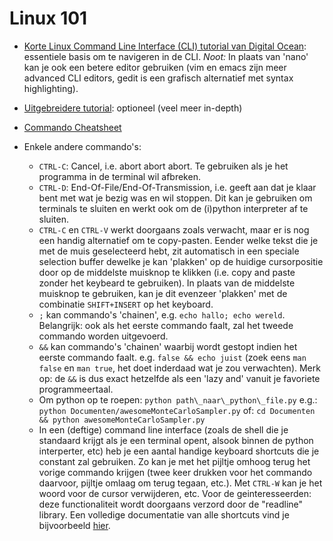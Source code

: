 # Linux 101

* [Korte Linux Command Line Interface (CLI) tutorial van Digital Ocean](https://www.digitalocean.com/community/tutorials/an-introduction-to-linux-basics): essentiele basis om te navigeren in de CLI. *Noot:* In plaats van 'nano' kan je ook een betere editor gebruiken (vim en emacs zijn meer advanced CLI editors, gedit is een grafisch alternatief met syntax highlighting).

* [Uitgebreidere tutorial](http://linuxcommand.org/): optioneel (veel meer in-depth)

* [Commando Cheatsheet](https://github.com/ComputerGraphicsResearchGroup/peno3/blob/gh-pages/tools/LinuxCheatsheet.md)

* Enkele andere commando's:
  * `CTRL-C`: Cancel, i.e. abort abort abort. Te gebruiken als je het programma in de terminal wil afbreken.
  * `CTRL-D`: End-Of-File/End-Of-Transmission, i.e. geeft aan dat je klaar bent met wat je bezig was en wil stoppen. Dit kan je gebruiken om terminals te sluiten en werkt ook om de (i)python interpreter af te sluiten.
  * `CTRL-C` en `CTRL-V` werkt doorgaans zoals verwacht, maar er is nog een handig alternatief om te copy-pasten. Eender welke tekst die je met de muis geselecteerd hebt, zit automatisch in een speciale selection buffer dewelke je kan 'plakken' op de huidige cursorpositie door op de middelste muisknop te klikken (i.e. copy and paste zonder het keybeard te gebruiken). In plaats van de middelste muisknop te gebruiken, kan je dit evenzeer 'plakken' met de combinatie `SHIFT+INSERT` op het keyboard.
  * `;` kan commando's 'chainen', e.g. `echo hallo; echo wereld`. Belangrijk: ook als het eerste commando faalt, zal het tweede commando worden uitgevoerd.
  * `&&` kan commando's 'chainen' waarbij wordt gestopt indien het eerste commando faalt. e.g. `false && echo juist` (zoek eens `man false` en `man true`, het doet inderdaad wat je zou verwachten). Merk op: de `&&` is dus exact hetzelfde als een 'lazy and' vanuit je favoriete programmeertaal.
  * Om python op te roepen: `python path\_naar\_python\_file.py`
    e.g.: `python Documenten/awesomeMonteCarloSampler.py`
    of: `cd Documenten && python awesomeMonteCarloSampler.py`
  * In een (deftige) command line interface (zoals de shell die je standaard krijgt als je een terminal opent, alsook binnen de python interperter, etc) heb je een aantal handige keyboard shortcuts die je constant zal gebruiken. Zo kan je met het pijltje omhoog terug het vorige commando krijgen (twee keer drukken voor het commando daarvoor, pijltje omlaag om terug tegaan, etc.). Met `CTRL-W` kan je het woord voor de cursor verwijderen, etc. Voor de geinteresseerden: deze functionaliteit wordt doorgaans verzord door de "readline" library. Een volledige documentatie van alle shortcuts vind je bijvoorbeeld [hier](https://cnswww.cns.cwru.edu/php/chet/readline/rltop.html#Documentation).
